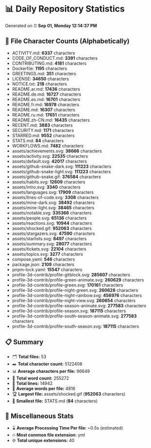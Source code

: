 # 📊 Daily Repository Statistics
Generated on ⏰ **Sep 01, Monday 12:14:37 PM**

## 📂 File Character Counts (Alphabetically)
- ACTIVITY.md: **6337** characters
- CODE_OF_CONDUCT.md: **3391** characters
- CONTRIBUTING.md: **4181** characters
- Dockerfile: **1195** characters
- GREETINGS.md: **351** characters
- LICENSE: **34650** characters
- NOTICE.txt: **218** characters
- README.ar.md: **17436** characters
- README.de.md: **16727** characters
- README.es.md: **16701** characters
- README.fr.md: **16978** characters
- README.md: **16307** characters
- README.ru.md: **17651** characters
- README.zh-CN.md: **16435** characters
- RECENT.md: **3883** characters
- SECURITY.md: **1171** characters
- STARRED.md: **9552** characters
- STATS.md: **84** characters
- WORKFLOWS.md: **7482** characters
- assets/achievements.svg: **38666** characters
- assets/activity.svg: **22535** characters
- assets/default.svg: **42017** characters
- assets/github-snake-dark.svg: **111223** characters
- assets/github-snake-light.svg: **111223** characters
- assets/github-snake.gif: **376584** characters
- assets/habits.svg: **12609** characters
- assets/intro.svg: **3340** characters
- assets/languages.svg: **17909** characters
- assets/lines-of-code.svg: **3308** characters
- assets/mine-dark.svg: **38492** characters
- assets/mine-light.svg: **38465** characters
- assets/notable.svg: **335366** characters
- assets/people.svg: **65136** characters
- assets/reactions.svg: **10944** characters
- assets/shocked.gif: **952063** characters
- assets/stargazers.svg: **47590** characters
- assets/starlists.svg: **8497** characters
- assets/summary.svg: **28077** characters
- assets/tickets.svg: **22104** characters
- assets/topics.svg: **3277** characters
- compose.yaml: **546** characters
- package.json: **2109** characters
- pnpm-lock.yaml: **15547** characters
- profile-3d-contrib/profile-gitblock.svg: **285607** characters
- profile-3d-contrib/profile-green-animate.svg: **260629** characters
- profile-3d-contrib/profile-green.svg: **170161** characters
- profile-3d-contrib/profile-night-green.svg: **260628** characters
- profile-3d-contrib/profile-night-rainbow.svg: **456976** characters
- profile-3d-contrib/profile-night-view.svg: **260654** characters
- profile-3d-contrib/profile-season-animate.svg: **277583** characters
- profile-3d-contrib/profile-season.svg: **187115** characters
- profile-3d-contrib/profile-south-season-animate.svg: **277583** characters
- profile-3d-contrib/profile-south-season.svg: **187115** characters

## 📋 Summary
- 🗂️ **Total files:** 53
- ✒️ **Total character count:** 5122408
- 📊 **Average characters per file:** 96649
- 📝 **Total word count:** 255272
- 🧾 **Total lines:** 14942
- 📐 **Average words per file:** 4816
- 🏆 **Largest file:** assets/shocked.gif (**952063** characters)
- 🥉 **Smallest file:** STATS.md (**84** characters)

## 🌟 Miscellaneous Stats
- ⌛ **Average Processing Time Per file:** ~0.5s (estimated)
- 🔥 **Most common file extension:** yml
- 🌐 **Total unique extensions:** 40
